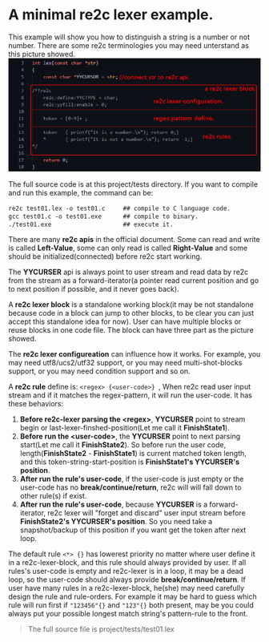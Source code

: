 # <a id="OneMinimalExample">A minimal re2c lexer example.</a>

This example will show you how to distinguish a string is a number or not number. There are some re2c terminologies you may need unterstand as this picture showed. 
![image](imgs/01-001-basic-terminology.png)

The full source code is at this project/tests directory. If you want to compile and run this example, the command can be:
```
re2c test01.lex -o test01.c     ## compile to C language code.
gcc test01.c -o test01.exe      ## compile to binary.
./test01.exe                    ## execute it.
```

There are many **re2c apis** in the official document. Some can read and write is called **Left-Value**, some can only read is called **Right-Value** and some should be initialized(connected) before re2c start working.  

The **YYCURSER** api is always point to user stream and read data by re2c from the stream as a forward-iterator(a pointer read current position and go to next position if possible, and it never goes back).

A **re2c lexer block** is a standalone working block(it may be not standalone because code in a block can jump to other blocks, to be clear you can just accept this standalone idea for now). User can have multiple blocks or reuse blocks in one code file. The block can have three part as the picture showed.

The **re2c lexer configureation** can influence how it works. For example, you may need utf8/ucs2/utf32 support, or you may need multi-shot-blocks support, or you may need condition support and so on.  

A **re2c rule** define is:  ` <regex> {<user-code>}  `, When re2c read user input stream and if it matches the regex-pattern, it will run the user-code. It has these behaviors:  
  1. **Before re2c-lexer parsing the \<regex>**, **YYCURSER** point to stream begin or last-lexer-finshed-position(Let me call it **FinishState1**).
  2. **Before run the \<user-code>**, the **YYCURSER** point to next parsing start(Let me call it **FinishState2**). So before run the user code, length(**FinishState2** - **FinishState1**) is current matched token length, and this token-string-start-position is **FinishState1's YYCURSER's position**.
  3. **After run the rule's user-code**, if the user-code is just empty or the user-code has no **break/continue/return**, re2c will will fall down to other rule(s) if exist. 
  4. **After run the rule's user-code**, because **YYCURSER** is a forward-iterator, re2c lexer will "forget and discard" user input stream before **FinishState2's YYCURSER's position**. So you need take a snapshot/backup of this position if you want get the token after next loop.

The default rule `<*> {}` has lowerest priority no matter where user define it in a re2c-lexer-block, and this rule should always provided by user. If all rules's user-code is empty and re2c-lexer is in a loop, it may be a dead loop, so the user-code should always provide **break/continue/return**. If user have many rules in a re2c-lexer-block, he(she) may need carefully design the rule and rule-orders. For example it may be hard to guess which rule will run first if  `"123456"{}` and `"123"{}` both present, may be you could always put your possible longest match string's pattern-rule to the front.

 > The full source file is project/tests/test01.lex 